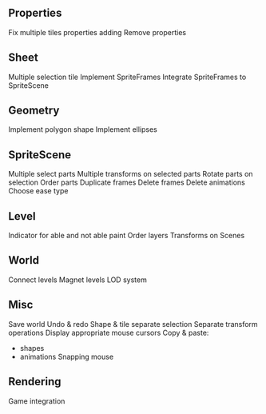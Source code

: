 


## Properties 
Fix multiple tiles properties adding
Remove properties 

## Sheet
Multiple selection tile
Implement SpriteFrames
Integrate SpriteFrames to SpriteScene

## Geometry
Implement polygon shape
Implement ellipses

## SpriteScene
Multiple select parts
Multiple transforms on selected parts
Rotate parts on selection
Order parts
Duplicate frames 
Delete frames
Delete animations
Choose ease type

## Level
Indicator for able and not able paint
Order layers
Transforms on Scenes


## World
Connect levels 
Magnet levels
LOD system


## Misc
Save world
Undo & redo
Shape & tile separate selection
Separate transform operations
Display appropriate mouse cursors
Copy & paste: 
- shapes
- animations
Snapping mouse


## Rendering 
Game integration

